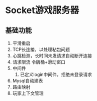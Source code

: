 # Socket游戏服务器

## 基础功能

1. 平滑重启
2. TCP长连接，以处理粘包问题
3. 心跳检测，长时间未发请求自动断开连接
4. 请求限流 令牌桶+滑动窗口
5. 中间件
   1. 已定义login中间件，拒绝未登录请求
6. Mysql自动建表
7. 路由映射
8. 玩家上下文管理